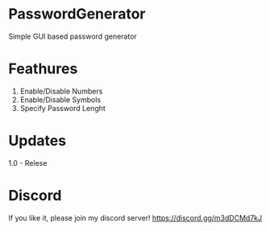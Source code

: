 # PasswordGenerator
Simple GUI based password generator

# Feathures
1. Enable/Disable Numbers
2. Enable/Disable Symbols
3. Specify Password Lenght

# Updates
1.0 - Relese


# Discord
If you like it, please join my discord server! https://discord.gg/m3dDCMd7kJ
